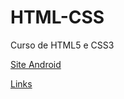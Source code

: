 # HTML-CSS
Curso de HTML5 e CSS3

<a href="https://rafadavesac.github.io/HTML-CSS/M%C3%B3dulo_2/teste-site/index" target='blank'> Site Android</a>

<a href="https://rafadavesac.github.io/HTML-CSS/M%C3%B3dulo_2/3.3.Personalizando%20links"> Links </a>
